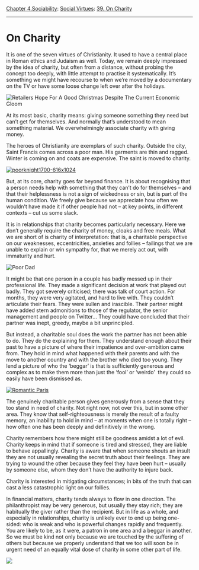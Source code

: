 [Chapter 4.Sociability](https://www.theschooloflife.com/thebookoflife/category/sociability/): [Social Virtues](https://www.theschooloflife.com/thebookoflife/category/sociability/social-virtues/): [39. On Charity](https://www.theschooloflife.com/thebookoflife/why-you-need-to-learn-a-little-charity/)

* * *

# On Charity

It is one of the seven virtues of Christianity. It used to have a central place in Roman ethics and Judaism as well. Today, we remain deeply impressed by the idea of charity, but often from a distance, without probing the concept too deeply, with little attempt to practise it systematically. It’s something we might have recourse to when we’re moved by a documentary on the TV or have some loose change left over after the holidays.

![Retailers Hope For A Good Christmas Despite The Current Economic Gloom](https://www.theschooloflife.com/thebookoflife/wp-content/uploads/2014/09/timetogive.jpg)

At its most basic, charity means: giving someone something they need but can’t get for themselves. And normally that’s understood to mean something material. We overwhelmingly associate charity with giving money.

The heroes of Christianity are exemplars of such charity. Outside the city, Saint Francis comes across a poor man. His garments are thin and ragged. Winter is coming on and coats are expensive. The saint is moved to charity.

[![poorknight1700-616x1024](https://www.theschooloflife.com/thebookoflife/wp-content/uploads/2014/10/poorknight1700-616x1024.jpg)](http://www.thebookoflife.org/wp-content/uploads/2014/10/poorknight1700-616x1024.jpg)

But, at its core, charity goes far beyond finance. It is about recognising that a person needs help with something that they can’t do for themselves – and that their helplessness is not a sign of wickedness or sin, but is part of the human condition. We freely give because we appreciate how often we wouldn’t have made it if other people had not – at key points, in different contexts – cut us some slack.

It is in relationships that charity becomes particularly necessary. Here we don’t generally require the charity of money, cloaks and free meals. What we are short of is charity of interpretation: that is, a charitable perspective on our weaknesses, eccentricities, anxieties and follies – failings that we are unable to explain or win sympathy for, that we merely act out, with immaturity and hurt.

![Poor Dad](https://www.theschooloflife.com/thebookoflife/wp-content/uploads/2014/09/sweat.jpg)

It might be that one person in a couple has badly messed up in their professional life. They made a significant decision at work that played out badly. They got severely criticised; there was talk of court action. For months, they were very agitated, and hard to live with. They couldn’t articulate their fears. They were sullen and irascible. Their partner might have added stern admonitions to those of the regulator, the senior management and people on Twitter… They could have concluded that their partner was inept, greedy, maybe a bit unprincipled.

But instead, a charitable soul does the work the partner has not been able to do. They do the explaining for them. They understand enough about their past to have a picture of where their impatience and over-ambition came from. They hold in mind what happened with their parents and with the move to another country and with the brother who died too young. They lend a picture of who the ‘beggar’ is that is sufficiently generous and complex as to make them more than just the ‘fool’ or ‘weirdo’&nbsp; they could so easily have been dismissed as.

[![Romantic Paris](https://www.theschooloflife.com/thebookoflife/wp-content/uploads/2014/10/hug1.jpg)](http://www.thebookoflife.org/wp-content/uploads/2014/10/hug1.jpg)

The genuinely charitable person gives generously from a sense that they too stand in need of charity. Not right now, not over this, but in some other area. They know that self-righteousness is merely the result of a faulty memory, an inability to hold in mind – at moments when one is totally right – how often one has been deeply and definitively in the wrong.

Charity remembers how there might still be goodness amidst a lot of evil. Charity keeps in mind that if someone is tired and stressed, they are liable to behave appallingly. Charity is aware that when someone shouts an insult they are not usually revealing the secret truth about their feelings. They are trying to wound the other because they feel they have been hurt – usually by someone else, whom they don’t have the authority to injure back.

Charity is interested in mitigating circumstances; in bits of the truth that can cast a less catastrophic light on our follies.

In financial matters, charity tends always to flow in one direction. The philanthropist may be very generous, but usually they stay rich; they are habitually the giver rather than the recipient. But in life as a whole, and especially in relationships, charity is unlikely ever to end up being one-sided: who is weak and who is powerful changes rapidly and frequently. You are likely to be, as it were, a patron in one area and a beggar in another. So we must be kind not only because we are touched by the suffering of others but because we properly understand that we too will soon be in urgent need of an equally vital dose of charity in some other part of life.

[![](https://img.youtube.com/vi/EPjhpXTpHjs/0.jpg)](https://www.youtube.com/embed/EPjhpXTpHjs '')
